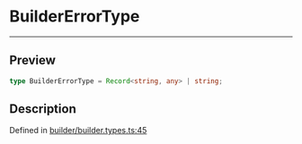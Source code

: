 
      
# BuilderErrorType

<div class="api-docs__separator" data-reactroot="">

---

</div><div class="api-docs__section">

## Preview

</div><div class="api-docs__preview type single">

```ts
type BuilderErrorType = Record<string, any> | string;
```

</div><div class="api-docs__section">

## Description

</div><div class="api-docs__description"><span class="api-docs__do-not-parse">



</span></div><div class="api-docs__definition">

Defined in [builder/builder.types.ts:45](https://github.com/BetterTyped/hyper-fetch/blob/1a97772c/packages/core/src/builder/builder.types.ts#L45)

</div>